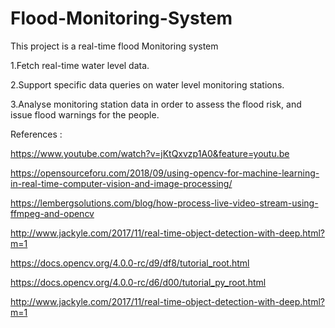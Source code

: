 # Flood-Monitoring-System
This project is a real-time flood Monitoring system

1.Fetch real-time water level data.

2.Support specific data queries on water level monitoring stations.

3.Analyse monitoring station data in order to assess the flood risk, and issue flood warnings for the people.

References : 

https://www.youtube.com/watch?v=jKtQxvzp1A0&feature=youtu.be

https://opensourceforu.com/2018/09/using-opencv-for-machine-learning-in-real-time-computer-vision-and-image-processing/

https://lembergsolutions.com/blog/how-process-live-video-stream-using-ffmpeg-and-opencv

http://www.jackyle.com/2017/11/real-time-object-detection-with-deep.html?m=1

https://docs.opencv.org/4.0.0-rc/d9/df8/tutorial_root.html

https://docs.opencv.org/4.0.0-rc/d6/d00/tutorial_py_root.html

http://www.jackyle.com/2017/11/real-time-object-detection-with-deep.html?m=1


